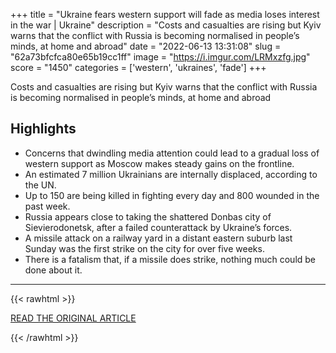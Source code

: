 +++
title = "Ukraine fears western support will fade as media loses interest in the war | Ukraine"
description = "Costs and casualties are rising but Kyiv warns that the conflict with Russia is becoming normalised in people’s minds, at home and abroad"
date = "2022-06-13 13:31:08"
slug = "62a73bfcfca80e65b19cc1ff"
image = "https://i.imgur.com/LRMxzfg.jpg"
score = "1450"
categories = ['western', 'ukraines', 'fade']
+++

Costs and casualties are rising but Kyiv warns that the conflict with Russia is becoming normalised in people’s minds, at home and abroad

## Highlights

- Concerns that dwindling media attention could lead to a gradual loss of western support as Moscow makes steady gains on the frontline.
- An estimated 7 million Ukrainians are internally displaced, according to the UN.
- Up to 150 are being killed in fighting every day and 800 wounded in the past week.
- Russia appears close to taking the shattered Donbas city of Sievierodonetsk, after a failed counterattack by Ukraine’s forces.
- A missile attack on a railway yard in a distant eastern suburb last Sunday was the first strike on the city for over five weeks.
- There is a fatalism that, if a missile does strike, nothing much could be done about it.

---

{{< rawhtml >}}
  <p class="article-category">
    <a target="_blank" href="https://www.theguardian.com/world/2022/jun/12/ukraine-fears-western-support-will-fade-as-media-loses-interest-in-the-war">READ THE ORIGINAL ARTICLE</a>
  </p>
{{< /rawhtml >}}
